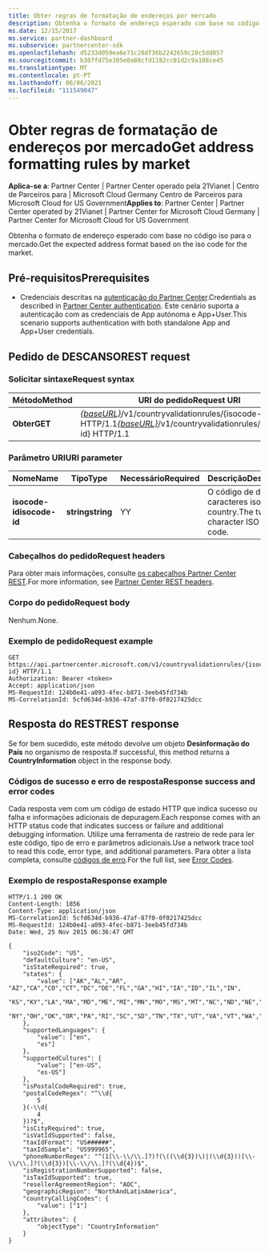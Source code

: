 ```yaml
---
title: Obter regras de formatação de endereços por mercado
description: Obtenha o formato de endereço esperado com base no código iso para o mercado.
ms.date: 12/15/2017
ms.service: partner-dashboard
ms.subservice: partnercenter-sdk
ms.openlocfilehash: d5233d059ea6e71c28df36b2242659c28c5dd857
ms.sourcegitcommit: b307fd75e305e0a88cfd1182cc01d2c9a108ce45
ms.translationtype: MT
ms.contentlocale: pt-PT
ms.lasthandoff: 06/06/2021
ms.locfileid: "111549047"
---
```

# <a name="get-address-formatting-rules-by-market"></a><span data-ttu-id="ca7ab-103">Obter regras de formatação de endereços por mercado</span><span class="sxs-lookup"><span data-stu-id="ca7ab-103">Get address formatting rules by market</span></span>

<span data-ttu-id="ca7ab-104">**Aplica-se a**: Partner Center | Partner Center operado pela 21Vianet | Centro de Parceiros para | Microsoft Cloud Germany Centro de Parceiros para Microsoft Cloud for US Government</span><span class="sxs-lookup"><span data-stu-id="ca7ab-104">**Applies to**: Partner Center | Partner Center operated by 21Vianet | Partner Center for Microsoft Cloud Germany | Partner Center for Microsoft Cloud for US Government</span></span>


<span data-ttu-id="ca7ab-105">Obtenha o formato de endereço esperado com base no código iso para o mercado.</span><span class="sxs-lookup"><span data-stu-id="ca7ab-105">Get the expected address format based on the iso code for the market.</span></span>

## <a name="prerequisites"></a><span data-ttu-id="ca7ab-106">Pré-requisitos</span><span class="sxs-lookup"><span data-stu-id="ca7ab-106">Prerequisites</span></span>

- <span data-ttu-id="ca7ab-107">Credenciais descritas na [autenticação do Partner Center](partner-center-authentication.md).</span><span class="sxs-lookup"><span data-stu-id="ca7ab-107">Credentials as described in [Partner Center authentication](partner-center-authentication.md).</span></span> <span data-ttu-id="ca7ab-108">Este cenário suporta a autenticação com as credenciais de App autónoma e App+User.</span><span class="sxs-lookup"><span data-stu-id="ca7ab-108">This scenario supports authentication with both standalone App and App+User credentials.</span></span>

## <a name="rest-request"></a><span data-ttu-id="ca7ab-109">Pedido de DESCANSO</span><span class="sxs-lookup"><span data-stu-id="ca7ab-109">REST request</span></span>

### <a name="request-syntax"></a><span data-ttu-id="ca7ab-110">Solicitar sintaxe</span><span class="sxs-lookup"><span data-stu-id="ca7ab-110">Request syntax</span></span>

| <span data-ttu-id="ca7ab-111">Método</span><span class="sxs-lookup"><span data-stu-id="ca7ab-111">Method</span></span>  | <span data-ttu-id="ca7ab-112">URI do pedido</span><span class="sxs-lookup"><span data-stu-id="ca7ab-112">Request URI</span></span>                                                                                 |
|---------|---------------------------------------------------------------------------------------------|
| <span data-ttu-id="ca7ab-113">**Obter**</span><span class="sxs-lookup"><span data-stu-id="ca7ab-113">**GET**</span></span> | <span data-ttu-id="ca7ab-114">[*{baseURL}*](partner-center-rest-urls.md)/v1/countryvalidationrules/{isocode-id} HTTP/1.1</span><span class="sxs-lookup"><span data-stu-id="ca7ab-114">[*{baseURL}*](partner-center-rest-urls.md)/v1/countryvalidationrules/{isocode-id} HTTP/1.1</span></span> |

### <a name="uri-parameter"></a><span data-ttu-id="ca7ab-115">Parâmetro URI</span><span class="sxs-lookup"><span data-stu-id="ca7ab-115">URI parameter</span></span>

| <span data-ttu-id="ca7ab-116">Nome</span><span class="sxs-lookup"><span data-stu-id="ca7ab-116">Name</span></span>           | <span data-ttu-id="ca7ab-117">Tipo</span><span class="sxs-lookup"><span data-stu-id="ca7ab-117">Type</span></span>       | <span data-ttu-id="ca7ab-118">Necessário</span><span class="sxs-lookup"><span data-stu-id="ca7ab-118">Required</span></span> | <span data-ttu-id="ca7ab-119">Descrição</span><span class="sxs-lookup"><span data-stu-id="ca7ab-119">Description</span></span>                         |
|----------------|------------|----------|-------------------------------------|
| <span data-ttu-id="ca7ab-120">**isocode-id**</span><span class="sxs-lookup"><span data-stu-id="ca7ab-120">**isocode-id**</span></span> | <span data-ttu-id="ca7ab-121">**string**</span><span class="sxs-lookup"><span data-stu-id="ca7ab-121">**string**</span></span> | <span data-ttu-id="ca7ab-122">Y</span><span class="sxs-lookup"><span data-stu-id="ca7ab-122">Y</span></span>        | <span data-ttu-id="ca7ab-123">O código de dois caracteres iso country.</span><span class="sxs-lookup"><span data-stu-id="ca7ab-123">The two-character ISO country code.</span></span> |

### <a name="request-headers"></a><span data-ttu-id="ca7ab-124">Cabeçalhos do pedido</span><span class="sxs-lookup"><span data-stu-id="ca7ab-124">Request headers</span></span>

<span data-ttu-id="ca7ab-125">Para obter mais informações, consulte [os cabeçalhos Partner Center REST](headers.md).</span><span class="sxs-lookup"><span data-stu-id="ca7ab-125">For more information, see [Partner Center REST headers](headers.md).</span></span>

### <a name="request-body"></a><span data-ttu-id="ca7ab-126">Corpo do pedido</span><span class="sxs-lookup"><span data-stu-id="ca7ab-126">Request body</span></span>

<span data-ttu-id="ca7ab-127">Nenhum.</span><span class="sxs-lookup"><span data-stu-id="ca7ab-127">None.</span></span>

### <a name="request-example"></a><span data-ttu-id="ca7ab-128">Exemplo de pedido</span><span class="sxs-lookup"><span data-stu-id="ca7ab-128">Request example</span></span>

```http
GET https://api.partnercenter.microsoft.com/v1/countryvalidationrules/{isocode-id} HTTP/1.1
Authorization: Bearer <token>
Accept: application/json
MS-RequestId: 124b0e41-a093-4fec-b871-3eeb45fd734b
MS-CorrelationId: 5cfd634d-b936-47af-87f0-0f0217425dcc
```

## <a name="rest-response"></a><span data-ttu-id="ca7ab-129">Resposta do REST</span><span class="sxs-lookup"><span data-stu-id="ca7ab-129">REST response</span></span>

<span data-ttu-id="ca7ab-130">Se for bem sucedido, este método devolve um objeto **Desinformação do País** no organismo de resposta.</span><span class="sxs-lookup"><span data-stu-id="ca7ab-130">If successful, this method returns a **CountryInformation** object in the response body.</span></span>

### <a name="response-success-and-error-codes"></a><span data-ttu-id="ca7ab-131">Códigos de sucesso e erro de resposta</span><span class="sxs-lookup"><span data-stu-id="ca7ab-131">Response success and error codes</span></span>

<span data-ttu-id="ca7ab-132">Cada resposta vem com um código de estado HTTP que indica sucesso ou falha e informações adicionais de depuragem.</span><span class="sxs-lookup"><span data-stu-id="ca7ab-132">Each response comes with an HTTP status code that indicates success or failure and additional debugging information.</span></span> <span data-ttu-id="ca7ab-133">Utilize uma ferramenta de rastreio de rede para ler este código, tipo de erro e parâmetros adicionais.</span><span class="sxs-lookup"><span data-stu-id="ca7ab-133">Use a network trace tool to read this code, error type, and additional parameters.</span></span> <span data-ttu-id="ca7ab-134">Para obter a lista completa, consulte [códigos de erro](error-codes.md).</span><span class="sxs-lookup"><span data-stu-id="ca7ab-134">For the full list, see [Error Codes](error-codes.md).</span></span>

### <a name="response-example"></a><span data-ttu-id="ca7ab-135">Exemplo de resposta</span><span class="sxs-lookup"><span data-stu-id="ca7ab-135">Response example</span></span>

```http
HTTP/1.1 200 OK
Content-Length: 1856
Content-Type: application/json
MS-CorrelationId: 5cfd634d-b936-47af-87f0-0f0217425dcc
MS-RequestId: 124b0e41-a093-4fec-b871-3eeb45fd734b
Date: Wed, 25 Nov 2015 06:36:47 GMT

{
    "iso2Code": "US",
    "defaultCulture": "en-US",
    "isStateRequired": true,
    "states": {
        "value": ["AK","AL","AR", "AZ","CA","CO","CT","DC","DE","FL","GA","HI","IA","ID","IL","IN",
        "KS","KY","LA","MA","MD","ME","MI","MN","MO","MS","MT","NC","ND","NE","NH","NJ","NM","NV",
        "NY","OH","OK","OR","PA","RI","SC","SD","TN","TX","UT","VA","VT","WA","WI","WV","WY"]
    },
    "supportedLanguages": {
        "value": ["en",
        "es"]
    },
    "supportedCultures": {
        "value": ["en-US",
        "es-US"]
    },
    "isPostalCodeRequired": true,
    "postalCodeRegex": "^\\d{
        5
    }(-\\d{
        4
    })?$",
    "isCityRequired": true,
    "isVatIdSupported": false,
    "taxIdFormat": "US######",
    "taxIdSample": "US999965",
    "phoneNumberRegex": "^(1[\\-\\/\\.]?)?(\((\\d{3})\)|(\\d{3}))[\\-\\/\\.]?(\\d{3})[\\-\\/\\.]?(\\d{4})$",
    "isRegistrationNumberSupported": false,
    "isTaxIdSupported": true,
    "resellerAgreementRegion": "AOC",
    "geographicRegion": "NorthAndLatinAmerica",
    "countryCallingCodes": {
        "value": ["1"]
    },
    "attributes": {
        "objectType": "CountryInformation"
    }
}
```
